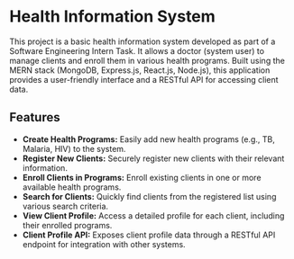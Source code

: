 # Health Information System

This project is a basic health information system developed as part of a Software Engineering Intern Task. It allows a doctor (system user) to manage clients and enroll them in various health programs. Built using the MERN stack (MongoDB, Express.js, React.js, Node.js), this application provides a user-friendly interface and a RESTful API for accessing client data.

## Features

* **Create Health Programs:** Easily add new health programs (e.g., TB, Malaria, HIV) to the system.
* **Register New Clients:** Securely register new clients with their relevant information.
* **Enroll Clients in Programs:** Enroll existing clients in one or more available health programs.
* **Search for Clients:** Quickly find clients from the registered list using various search criteria.
* **View Client Profile:** Access a detailed profile for each client, including their enrolled programs.
* **Client Profile API:** Exposes client profile data through a RESTful API endpoint for integration with other systems.
